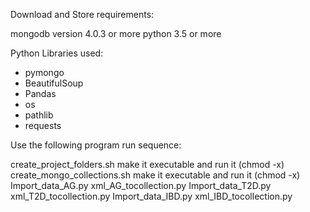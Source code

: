 Download and Store requirements:

mongodb version 4.0.3 or more
python 3.5 or more

Python Libraries used:
- pymongo
- BeautifulSoup
- Pandas
- os
- pathlib
- requests

Use the following program run sequence:

create_project_folders.sh make it executable and run it (chmod -x)
create_mongo_collections.sh make it executable and run it (chmod -x)
Import_data_AG.py
xml_AG_tocollection.py
Import_data_T2D.py
xml_T2D_tocollection.py
Import_data_IBD.py
xml_IBD_tocollection.py
